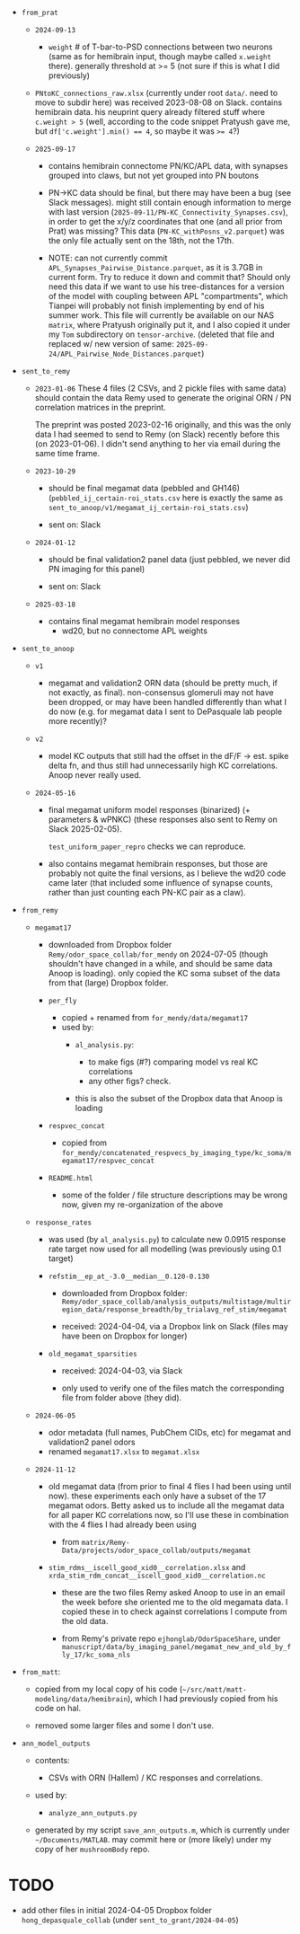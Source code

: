 
- `from_prat`
  - `2024-09-13`
    - `weight` # of T-bar-to-PSD connections between two neurons (same as for hemibrain
       input, though maybe called `x.weight` there). generally threshold at >= 5 (not
       sure if this is what I did previously)

  - `PNtoKC_connections_raw.xlsx` (currently under root `data/`. need to move to subdir
     here) was received 2023-08-08 on Slack. contains hemibrain data. his neuprint query
     already filtered stuff where `c.weight > 5` (well, according to the code snippet
     Pratyush gave me, but `df['c.weight'].min() == 4`, so maybe it was `>= 4`?)

  - `2025-09-17`
    - contains hemibrain connectome PN/KC/APL data, with synapses grouped into claws,
      but not yet grouped into PN boutons

    - PN->KC data should be final, but there may have been a bug (see Slack messages).
      might still contain enough information to merge with last version
      (`2025-09-11/PN-KC_Connectivity_Synapses.csv`), in order to get the x/y/z
      coordinates that one (and all prior from Prat) was missing? This data
      (`PN-KC_withPosns_v2.parquet`) was the only file actually sent on the 18th, not
      the 17th.

    - NOTE: can not currently commit `APL_Synapses_Pairwise_Distance.parquet`, as it is
      3.7GB in current form. Try to reduce it down and commit that? Should only need
      this data if we want to use his tree-distances for a version of the model with
      coupling between APL "compartments", which Tianpei will probably not finish
      implementing by end of his summer work. This file will currently be available on
      our NAS `matrix`, where Pratyush originally put it, and I also copied it under my
      `Tom` subdirectory on `tensor-archive`. (deleted that file and replaced w/ new
      version of same: `2025-09-24/APL_Pairwise_Node_Distances.parquet`)


- `sent_to_remy`
  - `2023-01-06`
    These 4 files (2 CSVs, and 2 pickle files with same data) should contain the data
    Remy used to generate the original ORN / PN correlation matrices in the preprint.

    The preprint was posted 2023-02-16 originally, and this was the only data I had
    seemed to send to Remy (on Slack) recently before this (on 2023-01-06). I didn't
    send anything to her via email during the same time frame.

  - `2023-10-29`
    - should be final megamat data (pebbled and GH146)
      (`pebbled_ij_certain-roi_stats.csv` here is exactly the same as
      `sent_to_anoop/v1/megamat_ij_certain-roi_stats.csv`)

    - sent on: Slack

  - `2024-01-12`
    - should be final validation2 panel data (just pebbled, we never did PN imaging for
      this panel)

    - sent on: Slack

  - `2025-03-18`
    - contains final megamat hemibrain model responses
      - wd20, but no connectome APL weights


- `sent_to_anoop`
  - `v1`
    - megamat and validation2 ORN data (should be pretty much, if not exactly, as
      final). non-consensus glomeruli may not have been dropped, or may have been
      handled differently than what I do now (e.g. for megamat data I sent to DePasquale
      lab people more recently)?

  - `v2`
     - model KC outputs that still had the offset in the dF/F -> est. spike delta fn,
       and thus still had unnecessarily high KC correlations. Anoop never really used.

  - `2024-05-16`
    - final megamat uniform model responses (binarized) (+ parameters & wPNKC)
      (these responses also sent to Remy on Slack 2025-02-05).

      `test_uniform_paper_repro` checks we can reproduce.

    - also contains megamat hemibrain responses, but those are probably not quite the
      final versions, as I believe the wd20 code came later (that included some
      influence of synapse counts, rather than just counting each PN-KC pair as a claw).

- `from_remy`
  - `megamat17`
    - downloaded from Dropbox folder `Remy/odor_space_collab/for_mendy` on 2024-07-05
      (though shouldn't have changed in a while, and should be same data Anoop is
      loading). only copied the KC soma subset of the data from that (large) Dropbox
      folder.

    - `per_fly`
      - copied + renamed from `for_mendy/data/megamat17`
      - used by:
        - `al_analysis.py`:
          - to make figs (#?) comparing model vs real KC correlations
          - any other figs? check.

        - this is also the subset of the Dropbox data that Anoop is loading

    - `respvec_concat`
      - copied from `for_mendy/concatenated_respvecs_by_imaging_type/kc_soma/megamat17/respvec_concat`

    - `README.html`
      - some of the folder / file structure descriptions may be wrong now, given my
        re-organization of the above


  - `response_rates`
    - was used (by `al_analysis.py`) to calculate new 0.0915 response rate target now
      used for all modelling (was previously using 0.1 target)

    - `refstim__ep_at_-3.0__median__0.120-0.130`
      - downloaded from Dropbox folder:
        `Remy/odor_space_collab/analysis_outputs/multistage/multiregion_data/response_breadth/by_trialavg_ref_stim/megamat`

      - received: 2024-04-04, via a Dropbox link on Slack (files may have been on
        Dropbox for longer)

    - `old_megamat_sparsities`
      - received: 2024-04-03, via Slack

      - only used to verify one of the files match the corresponding file from folder
        above (they did).


  - `2024-06-05`
    - odor metadata (full names, PubChem CIDs, etc) for megamat and validation2 panel
      odors
    - renamed `megamat17.xlsx` to `megamat.xlsx`


  - `2024-11-12`
    - old megamat data (from prior to final 4 flies I had been using until now). these
      experiments each only have a subset of the 17 megamat odors. Betty asked us to
      include all the megamat data for all paper KC correlations now, so I'll use these
      in combination with the 4 flies I had already been using

      - from `matrix/Remy-Data/projects/odor_space_collab/outputs/megamat`

    - `stim_rdms__iscell_good_xid0__correlation.xlsx` and `xrda_stim_rdm_concat__iscell_good_xid0__correlation.nc`
      - these are the two files Remy asked Anoop to use in an email the week before she
        oriented me to the old megamata data. I copied these in to check against
        correlations I compute from the old data.

      - from Remy's private repo `ejhonglab/OdorSpaceShare`, under `manuscript/data/by_imaging_panel/megamat_new_and_old_by_fly_17/kc_soma_nls`


- `from_matt`:
  - copied from my local copy of his code (`~/src/matt/matt-modeling/data/hemibrain`),
    which I had previously copied from his code on hal.

  - removed some larger files and some I don't use.


- `ann_model_outputs`
  - contents:
    - CSVs with ORN (Hallem) / KC responses and correlations.

  - used by:
    - `analyze_ann_outputs.py`

  - generated by my script `save_ann_outputs.m`, which is currently under
    `~/Documents/MATLAB`. may commit here or (more likely) under my copy of her
    `mushroomBody` repo.


# TODO

- add other files in initial 2024-04-05 Dropbox folder `hong_depasquale_collab`
  (under `sent_to_grant/2024-04-05`)
